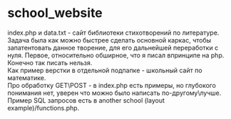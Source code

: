 # school_website
index.php и data.txt - сайт библиотеки стихотворений по литературе. Задача была как можно быстрее сделать основной каркас, чтобы запатентовать данное творение, для его дальнейшей переработки с нуля. Первое, относительно обширное, что я писал впринципе на php. Конечно так писать нельзя. </br>
Как пример верстки в отдельной подпапке - школьный сайт по математике. </br>
Про обработку GET\POST - в index.php есть примеры, но глубокого понимания нет, уверен что можно было написать по-другому\лучше.</br>
Пример SQL запросов есть в another school (layout example)/functions.php.
